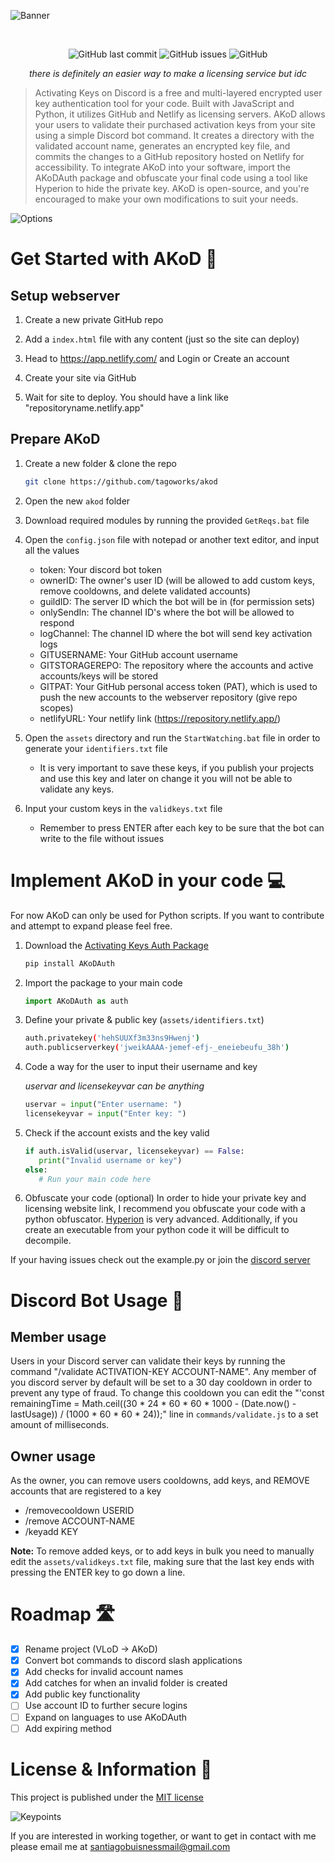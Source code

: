 ![Banner](https://cdn.discordapp.com/attachments/1092315227057561630/1221138931916214422/akodheader.png?ex=66117d41&is=65ff0841&hm=2ed0dd5c745a01f6b3a32d508424f5352ab63b95d47e149b8f3a0b79b70aa0c8&)
<div align="center">
    </a>
    <br />

   ![GitHub last commit](https://img.shields.io/github/last-commit/tagoworks/akod)
   ![GitHub issues](https://img.shields.io/github/issues-raw/tagoworks/akod)
   ![GitHub](https://img.shields.io/github/license/tagoworks/akod)

   *there is definitely an easier way to make a licensing service but idc*

</div>

> Activating Keys on Discord is a free and multi-layered encrypted user key authentication tool for your code. Built with JavaScript and Python, it utilizes GitHub and Netlify as licensing servers. AKoD allows your users to validate their purchased activation keys from your site using a simple Discord bot command. It creates a directory with the validated account name, generates an encrypted key file, and commits the changes to a GitHub repository hosted on Netlify for accessibility. To integrate AKoD into your software, import the AKoDAuth package and obfuscate your final code using a tool like Hyperion to hide the private key. AKoD is open-source, and you're encouraged to make your own modifications to suit your needs.

![Options](https://cdn.discordapp.com/attachments/1092315227057561630/1221120225949515930/2.png?ex=66116bd5&is=65fef6d5&hm=69d25dabafdb72c0c8570fc901251866953916376f33a76cb923bf5f1dc742e7&)

# Get Started with AKoD 🚀

## Setup webserver
1. Create a new private GitHub repo
   
2. Add a `index.html` file with any content (just so the site can deploy)
   
3. Head to https://app.netlify.com/ and Login or Create an account
   
4. Create your site via GitHub

5. Wait for site to deploy. You should have a link like "repositoryname.netlify.app"

## Prepare AKoD
1. Create a new folder & clone the repo
   ```sh
   git clone https://github.com/tagoworks/akod
   ```
   
2. Open the new `akod` folder
   
4. Download required modules by running the provided `GetReqs.bat` file
   
5. Open the `config.json` file with notepad or another text editor, and input all the values
   * token: Your discord bot token
   * ownerID: The owner's user ID (will be allowed to add custom keys, remove cooldowns, and delete validated accounts)
   * guildID: The server ID which the bot will be in (for permission sets)
   * onlySendIn: The channel ID's where the bot will be allowed to respond
   * logChannel: The channel ID where the bot will send key activation logs
   * GITUSERNAME: Your GitHub account username
   * GITSTORAGEREPO: The repository where the accounts and active accounts/keys will be stored
   * GITPAT: Your GitHub personal access token (PAT), which is used to push the new accounts to the webserver repository (give repo scopes)
   * netlifyURL: Your netlify link (https://repository.netlify.app/)
6. Open the `assets` directory and run the `StartWatching.bat` file in order to generate your `identifiers.txt` file
   * It is very important to save these keys, if you publish your projects and use this key and later on change it you will not be able to validate any keys.

7. Input your custom keys in the `validkeys.txt` file
   * Remember to press ENTER after each key to be sure that the bot can write to the file without issues

# Implement AKoD in your code 💻
For now AKoD can only be used for Python scripts. If you want to contribute and attempt to expand please feel free.
1. Download the [Activating Keys Auth Package](https://github.com/t-a-g-o/akodauth)
   ```sh
   pip install AKoDAuth
   ```
2. Import the package to your main code
   ```py
   import AKoDAuth as auth
   ```
3. Define your private & public key (`assets/identifiers.txt`)
   ```sh
   auth.privatekey('hehSUUXf3m33ns9Hwenj')
   auth.publicserverkey('jweikAAAA-jemef-efj-_eneiebeufu_38h')
   ```
4. Code a way for the user to input their username and key

   *uservar and licensekeyvar can be anything*
   ```py
   uservar = input("Enter username: ")
   licensekeyvar = input("Enter key: ")
   ```
5. Check if the account exists and the key valid
   ```py
   if auth.isValid(uservar, licensekeyvar) == False:
      print("Invalid username or key")
   else:
      # Run your main code here
   ```
6. Obfuscate your code (optional)
 In order to hide your private key and licensing website link, I recommend you obfuscate your code with a python obfuscator. [Hyperion](https://github.com/billythegoat356/Hyperion) is very advanced. Additionally, if you create an executable from your python code it will be difficult to decompile.


If your having issues check out the example.py or join the [discord server](https://tago.works/discord)
# Discord Bot Usage 🤖
## Member usage
Users in your Discord server can validate their keys by running the command "/validate ACTIVATION-KEY ACCOUNT-NAME".
Any member of you discord server by default will be set to a 30 day cooldown in order to prevent any type of fraud. To change this cooldown you can edit the "'const remainingTime = Math.ceil((30 * 24 * 60 * 60 * 1000 - (Date.now() - lastUsage)) / (1000 * 60 * 60 * 24));" line in `commands/validate.js` to a set amount of milliseconds.

## Owner usage
As the owner, you can remove users cooldowns, add keys, and REMOVE accounts that are registered to a key
* /removecooldown USERID
* /remove ACCOUNT-NAME
* /keyadd KEY

**Note:**
To remove added keys, or to add keys in bulk you need to manually edit the `assets/validkeys.txt` file, making sure that the last key ends with pressing the ENTER key to go down a line.

# Roadmap 🛣️
- [x] Rename project (VLoD -> AKoD)
- [x] Convert bot commands to discord slash applications
- [x] Add checks for invalid account names
- [x] Add catches for when an invalid folder is created
- [x] Add public key functionality
- [ ] Use account ID to further secure logins
- [ ] Expand on languages to use AKoDAuth
- [ ] Add expiring method

# License & Information 📃
This project is published under the [MIT license](./LICENSE)

![Keypoints](https://cdn.discordapp.com/attachments/1092315227057561630/1221120206500266134/3.png?ex=66116bd0&is=65fef6d0&hm=1300847ff47b3ee39c64ad7e600ffa1a4e0cfd3d13d6a18a74c2ad9b9a75afce&)

If you are interested in working together, or want to get in contact with me please email me at santiagobuisnessmail@gmail.com
